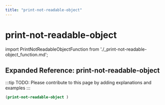 ```yaml
---
title: "print-not-readable-object"
---
```


# print-not-readable-object

import PrintNotReadableObjectFunction from './_print-not-readable-object_function.md';

<PrintNotReadableObjectFunction />

## Expanded Reference: print-not-readable-object

:::tip
TODO: Please contribute to this page by adding explanations and examples
:::

```lisp
(print-not-readable-object )
```
